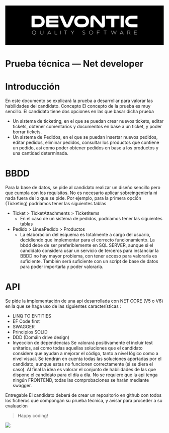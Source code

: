 ![](white_textlogo_black.png)
# Prueba técnica — Net developer

# Introducción
En este documento se explicará la prueba a desarrollar para valorar las habilidades del candidato.
Concepto
El concepto de la prueba es muy sencillo.
El candidato tiene dos opciones en las que basar dicha prueba
-	Un sistema de ticketing, en el que se puedan crear nuevos tickets, editar tickets, obtener comentarios y documentos en base a un ticket, y poder borrar tickets.
-	Un sistema de Pedidos, en el que se puedan insertar nuevos pedidos, editar pedidos, eliminar pedidos, consultar los productos que contiene un pedido, así como poder obtener pedidos en base a los productos y una cantidad determinada.

# BBDD
Para la base de datos, se pide al candidato realizar un diseño sencillo pero que cumpla con los requisitos. No es necesario aplicar sobreingeniería ni nada fuera de lo que se pide. Por ejemplo, para la primera opción (Ticketing) podríamos tener las siguientes tablas
  - Ticket > TicketAttachments > TicketItems 
      - En el caso de un sistema de pedidos, podríamos tener las siguientes tablas
  - Pedido > LineaPedido > Productos 
    - La elaboración del esquema es totalmente a cargo del usuario, decidiendo que implementar para el correcto funcionamiento.
      La bbdd debe de ser preferiblemente en SQL SERVER, aunque si el candidato considera usar un servicio de terceros para instanciar la BBDD no hay mayor problema, con tener acceso para valorarla es suficiente.
     También será suficiente con un script de base de datos para poder importarla y poder valorarla.
# API
Se pide la implementación de una api desarrollada con NET CORE (V5 o V6) en la que se haga uso de las siguientes características :
-	LINQ TO ENTITIES
-	EF Code first
-	SWAGGER
-	Principios SOLID
-	DDD (Domáin drive design)
-	Inyección de dependencias
Se valorará positivamente el incluir test unitarios, así como todas aquellas soluciones que el candidato considere que ayudan a mejorar el código, tanto a nivel lógico como a nivel visual.
Se tendrán en cuenta todas las soluciones aportadas por el candidato, aunque estas no funcionen correctamente (si se diera el caso). Al final la idea es valorar el conjunto de habilidades de las que dispone el candidato para el día a día.
No se requiere que la api tenga ningún FRONTEND, todas las comprobaciones se harán mediante swagger.

Entregable
El candidato deberá de crear un repositorio en github con todos los ficheros que compongan su prueba técnica, y avisar para proceder a su evaluación

> Happy coding!

<img src="https://user-images.githubusercontent.com/5693916/30273942-84252588-96fb-11e7-9420-5516b92cb1f7.gif" width="100">
